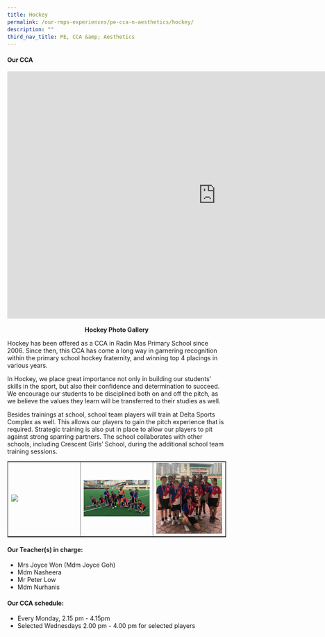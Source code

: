 ```yaml
---
title: Hockey
permalink: /our-rmps-experiences/pe-cca-n-aesthetics/hockey/
description: ""
third_nav_title: PE, CCA &amp; Aesthetics
---
```

<h4><strong>Our CCA</strong></h4>
<iframe src="https://docs.google.com/presentation/d/e/2PACX-1vRasowxR8p_vStNv_d8Jdns8OkQ5NhaIlct_nu6MJl537-tjZQ85TlR4PaXnOHSjvvWkuXqIxBzZ3YI/embed?start=false&amp;loop=false&amp;delayms=10000" frameborder="0" width="960" height="569" allowfullscreen="true"></iframe>
<p style="text-align: center;"><strong>Hockey Photo Gallery</strong></p>
<p>Hockey has been offered as a CCA in Radin Mas Primary School since 2006. Since then, this CCA has come a long way in garnering recognition within the primary school hockey fraternity, and winning top 4 placings in various years.</p>
<p>In Hockey, we place great importance not only in building our students’ skills in the sport, but also their confidence and determination to succeed. We encourage our students to be disciplined both on and off the pitch, as we believe the values they learn will be transferred to their studies as well.</p>
<p>Besides trainings at school, school team players will train at Delta Sports Complex as well. This allows our players to gain the pitch experience that is required. Strategic training is also put in place to allow our players to pit against strong sparring partners. The school collaborates with other schools, including Crescent Girls’ School, during the additional school team training sessions.</p>
<table style="border-collapse: collapse; width: 100%;" border="1">
<tbody>
<tr>
<td style="width: 33.3333%;"><img src="/images/hock1.jpg"></td>
<td style="width: 33.3333%;"><img src="/images/hock2.jpg"></td>
<td style="width: 33.3333%;"><img src="/images/hock3.jpg"></td>
</tr>
</tbody>
</table>
<h4><strong>Our Teacher(s) in charge:</strong></h4>
<ul>
<li>Mrs Joyce Won (Mdm Joyce Goh)</li>
<li>Mdm Nasheera</li>
<li>Mr Peter Low</li>
<li>Mdm Nurhanis</li>
</ul>
<h4><strong>Our CCA schedule:</strong></h4>
<ul>
<li>Every Monday, 2.15 pm - 4.15pm&nbsp;</li>
<li>Selected Wednesdays 2.00 pm - 4.00 pm for selected players</li>
</ul>